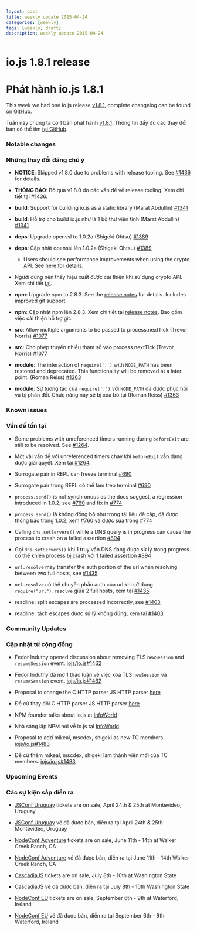 ```yaml
---
layout: post
title: weekly update 2015-04-24
categories: [weekly]
tags: [weekly, draft]
description: weekly update 2015-04-24
---
```


# io.js 1.8.1 release
# Phát hành io.js 1.8.1

This week we had one io.js release [v1.8.1](https://iojs.org/dist/v1.8.1/), complete changelog can be found [on GitHub](https://github.com/iojs/io.js/blob/v1.x/CHANGELOG.md).

Tuần này chúng ta có 1 bản phát hành [v1.8.1](https://iojs.org/dist/v1.8.1/). Thông tin đẩy đủ các thay đổi bạn có thể tìm [tại GitHub](https://github.com/iojs/io.js/blob/v1.x/CHANGELOG.md).

### Notable changes
### Những thay đổi đáng chú ý

* **NOTICE**: Skipped v1.8.0 due to problems with release tooling.
  See [#1436](https://github.com/iojs/io.js/issues/1436) for details.

* **THÔNG BÁO**: Bỏ qua v1.8.0 do các vấn đề về release tooling.
  Xem chi tiết tại [#1436](https://github.com/iojs/io.js/issues/1436).

* **build**: Support for building io.js as a static library (Marat Abdullin) [#1341](https://github.com/iojs/io.js/pull/1341)
* **build**: Hỗ trợ cho build io.js như là 1 bộ thư viện tĩnh (Marat Abdullin) [#1341](https://github.com/iojs/io.js/pull/1341)

* **deps**: Upgrade openssl to 1.0.2a (Shigeki Ohtsu) [#1389](https://github.com/iojs/io.js/pull/1389)

* **deps**: Cập nhật openssl lên 1.0.2a (Shigeki Ohtsu) [#1389](https://github.com/iojs/io.js/pull/1389)

  * Users should see performance improvements when using the crypto API.
  See [here](https://github.com/iojs/io.js/wiki/Crypto-Performance-Notes-for-OpenSSL-1.0.2a-on-iojs-v1.8.0)
  for details.

* Người dùng nên thấy hiệu xuất được cải thiện khi sử dụng crypto API.
Xem chi tiết  [tại](https://github.com/iojs/io.js/wiki/Crypto-Performance-Notes-for-OpenSSL-1.0.2a-on-iojs-v1.8.0).

* **npm**: Upgrade npm to 2.8.3. See the [release notes](https://github.com/npm/npm/releases/tag/v2.8.3) for details. Includes improved git support.

* **npm**: Cập nhật npm lên 2.8.3. Xem chi tiết tại [release notes](https://github.com/npm/npm/releases/tag/v2.8.3). Bao gồm việc cải thiện hỗ trợ git.

* **src**: Allow multiple arguments to be passed to process.nextTick (Trevor Norris) [#1077](https://github.com/iojs/io.js/pull/1077)
* **src**: Cho phép truyền nhiều tham số vào process.nextTick (Trevor Norris) [#1077](https://github.com/iojs/io.js/pull/1077)

* **module**: The interaction of `require('.')` with `NODE_PATH` has been restored and deprecated. This functionality
will be removed at a later point. (Roman Reiss) [#1363](https://github.com/iojs/io.js/pull/1363)

* **module**: Sự tương tác của `require('.')` với `NODE_PATH` đã được phục hồi và bị phản đối. Chức năng này sẽ bị xóa bỏ tại (Roman Reiss) [#1363](https://github.com/iojs/io.js/pull/1363)

### Known issues
### Vấn đề tồn tại

* Some problems with unreferenced timers running during `beforeExit` are still to be resolved. See [#1264](https://github.com/iojs/io.js/issues/1264).
* Một vài vấn đề với unreferenced timers chạy khi `beforeExit` vẫn đang được giải quyết. Xem tại [#1264](https://github.com/iojs/io.js/issues/1264).

* Surrogate pair in REPL can freeze terminal [#690](https://github.com/iojs/io.js/issues/690)
* Surrogate pair trong REPL có thể làm treo terminal [#690](https://github.com/iojs/io.js/issues/690)

* `process.send()` is not synchronous as the docs suggest, a regression introduced in 1.0.2, see [#760](https://github.com/iojs/io.js/issues/760) and fix in [#774](https://github.com/iojs/io.js/issues/774)
* `process.send()` là không đồng bộ như trong tài liệu đề cập, đã được thông báo trong 1.0.2, xem [#760](https://github.com/iojs/io.js/issues/760) và được sửa trong [#774](https://github.com/iojs/io.js/issues/774)

* Calling `dns.setServers()` while a DNS query is in progress can cause the process to crash on a failed assertion [#894](https://github.com/iojs/io.js/issues/894)
* Gọi `dns.setServers()` khi 1 truy vấn DNS  đang được sử lý trong progress có thể khiến process bị crash với 1 failed assertion [#894](https://github.com/iojs/io.js/issues/894)

* `url.resolve` may transfer the auth portion of the url when resolving between two full hosts, see [#1435](https://github.com/iojs/io.js/issues/1435).
* `url.resolve` có thể chuyển phần auth của url khi sử dụng `require("url").resolve` giữa 2 full hosts, xem tại [#1435](https://github.com/iojs/io.js/issues/1435).

* readline: split escapes are processed incorrectly, see [#1403](https://github.com/iojs/io.js/issues/1403)
* readline: tách escapes được sử lý không đúng, xem tại [#1403](https://github.com/iojs/io.js/issues/1403)

### Community Updates
### Cập nhật từ cộng đồng

* Fedor Indutny opened discussion about removing TLS `newSession` and `resumeSession` event. [iojs/io.js#1462](https://github.com/iojs/io.js/issues/1462)

* Fedor Indutny đã mở 1 thảo luận về việc xóa TLS `newSession` và `resumeSession` event. [iojs/io.js#1462](https://github.com/iojs/io.js/issues/1462)

* Proposal to change the C HTTP parser JS HTTP parser [here](https://github.com/iojs/io.js/pull/1457)
* Đề cử thay đổi C HTTP parser JS HTTP parser [here](https://github.com/iojs/io.js/pull/1457)

* NPM founder talks about io.js at [InfoWorld](http://www.infoworld.com/article/2910594/node-js/npm-founder-foresees-merger-node-js-io-js.html)
* Nhà sáng lập NPM nói về io.js tại [InfoWorld](http://www.infoworld.com/article/2910594/node-js/npm-founder-foresees-merger-node-js-io-js.html)

* Proposal to add mikeal, mscdex, shigeki as new TC members. [iojs/io.js#1483](https://github.com/iojs/io.js/issues/1483#issuecomment-95128140)
* Đề cử thêm mikeal, mscdex, shigeki làm thành viên mới của TC members. [iojs/io.js#1483](https://github.com/iojs/io.js/issues/1483#issuecomment-95128140)


### Upcoming Events
### Các sự kiện sắp diễn ra

* [JSConf Uruguay](http://jsconf.uy) tickets are on sale, April 24th & 25th at Montevideo, Uruguay
* [JSConf Uruguay](http://jsconf.uy) vé đã được bán, diễn ra tại April 24th & 25th Montevideo, Uruguay

* [NodeConf Adventure](http://nodeconf.com/) tickets are on sale, June 11th - 14th at Walker Creek Ranch, CA
* [NodeConf Adventure](http://nodeconf.com/) vé đã được bán, diễn ra tại June 11th - 14th Walker Creek Ranch, CA

* [CascadiaJS](http://2015.cascadiajs.com/) tickets are on sale, July 8th - 10th at Washington State
* [CascadiaJS](http://2015.cascadiajs.com/) vé đã được bán, diễn ra tại July 8th - 10th Washington State

* [NodeConf EU](http://nodeconf.eu/) tickets are on sale, September 6th - 9th at Waterford, Ireland
* [NodeConf EU](http://nodeconf.eu/) vé đã được bán, diễn ra tại September 6th - 9th Waterford, Ireland
